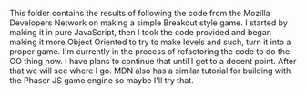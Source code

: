 This folder contains the results of following the code from the Mozilla Developers Network on making a simple Breakout style game. I started by making it in pure JavaScript, then I took the code provided and began making it more Object Oriented to try to make levels and such, turn it into a proper game. I'm currently in the process of refactoring the code to do the OO thing now. I have plans to continue that until I get to a decent point. After that we will see where I go. MDN also has a similar tutorial for building with the Phaser JS game engine so maybe I'll try that.
